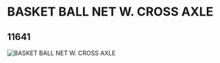 # BASKET BALL NET W. CROSS AXLE
## 11641
![BASKET BALL NET W. CROSS AXLE](https://lc-www-live-s.legocdn.com/media/bricks/5/2/6080809.jpg)